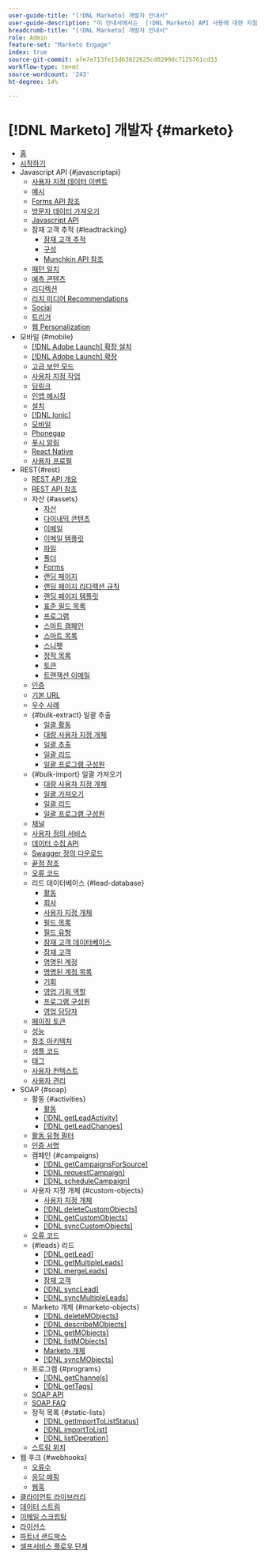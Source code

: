 ```yaml
---
user-guide-title: "[!DNL Marketo] 개발자 안내서"
user-guide-description: "이 안내서에서는  [!DNL Marketo] API 사용에 대한 지침을 제공합니다."
breadcrumb-title: "[!DNL Marketo] 개발자 안내서"
role: Admin
feature-set: "Marketo Engage"
index: true
source-git-commit: afe7e713fe15d63822625cd0299dc7125761cd33
workflow-type: tm+mt
source-wordcount: '243'
ht-degree: 14%

---
```



# [!DNL Marketo] 개발자 {#marketo}

- [홈](home.md)
- [시작하기](getting-started.md)
- Javascript API {#javascriptapi}
   - [사용자 지정 데이터 이벤트](javascript-api/custom-data-events.md)
   - [예시](javascript-api/examples.md)
   - [Forms API 참조](javascript-api/forms-api-reference.md)
   - [방문자 데이터 가져오기](javascript-api/get-visitor-data.md)
   - [Javascript API](javascript-api/javascript-api.md)
   - 잠재 고객 추적 {#leadtracking}
      - [잠재 고객 추적](javascript-api/lead-tracking.md)
      - [구성](javascript-api/configuration.md)
      - [Munchkin API 참조](javascript-api/api-reference.md)
   - [패턴 일치](javascript-api/pattern-match.md)
   - [예측 콘텐츠](javascript-api/predictive-content.md)
   - [리디렉션](javascript-api/redirect.md)
   - [리치 미디어 Recommendations](javascript-api/rich-media-recommendation.md)
   - [Social](javascript-api/social.md)
   - [트리거](javascript-api/triggers.md)
   - [웹 Personalization](javascript-api/web-personalization.md)
- 모바일 {#mobile}
   - [ [!DNL Adobe Launch] 확장 설치](mobile/adobe-launch-extension-installation.md)
   - [[!DNL Adobe Launch] 확장](mobile/adobe-launch-extension.md)
   - [고급 보안 모드](mobile/advanced-security-access-mode.md)
   - [사용자 지정 작업](mobile/custom-actions.md)
   - [딥링크](mobile/enabling-deep-links-in-your-app.md)
   - [인앱 메시징](mobile/in-app-messages.md)
   - [설치](mobile/installation.md)
   - [[!DNL Ionic]](mobile/ionic.md)
   - [모바일](mobile/mobile.md)
   - [Phonegap](mobile/phonegap.md)
   - [푸시 알림](mobile/push-notifications.md)
   - [React Native](mobile/react-native.md)
   - [사용자 프로필](mobile/user-profiles.md)
- REST{#rest}
   - [REST API 개요](rest-api/rest-api.md)
   - [REST API 참조](https://developer.adobe.com/marketo-apis/)
   - 자산 {#assets}
      - [자산](rest-api/assets.md)
      - [다이내믹 콘텐츠](rest-api/dynamic-content.md)
      - [이메일](rest-api/emails.md)
      - [이메일 템플릿](rest-api/email-templates.md)
      - [파일](rest-api/files.md)
      - [폴더](rest-api/folders.md)
      - [Forms](rest-api/forms.md)
      - [랜딩 페이지](rest-api/landing-pages.md)
      - [랜딩 페이지 리디렉션 규칙](rest-api/landing-page-redirect-rules.md)
      - [랜딩 페이지 템플릿](rest-api/landing-page-templates.md)
      - [표준 필드 목록](rest-api/list-of-standard-fields.md)
      - [프로그램](rest-api/programs.md)
      - [스마트 캠페인](rest-api/smart-campaigns.md)
      - [스마트 목록](rest-api/smart-lists.md)
      - [스니펫](rest-api/snippets.md)
      - [정적 목록](rest-api/static-lists.md)
      - [토큰](rest-api/tokens.md)
      - [트랜잭션 이메일](rest-api/transactional-email.md)
   - [인증](rest-api/authentication.md)
   - [기본 URL](rest-api/base-url.md)
   - [우수 사례](rest-api/marketo-integration-best-practices.md)
   - {#bulk-extract} 일괄 추출
      - [일괄 활동](rest-api/bulk-activity-extract.md)
      - [대량 사용자 지정 개체](rest-api/bulk-custom-object-extract.md)
      - [일괄 추출](rest-api/bulk-extract.md)
      - [일괄 리드](rest-api/bulk-lead-extract.md)
      - [일괄 프로그램 구성원](rest-api/bulk-program-member-extract.md)
   - {#bulk-import} 일괄 가져오기
      - [대량 사용자 지정 개체](rest-api/bulk-custom-object-import.md)
      - [일괄 가져오기](rest-api/bulk-import.md)
      - [일괄 리드](rest-api/bulk-lead-import.md)
      - [일괄 프로그램 구성원](rest-api/bulk-program-member-import.md)
   - [채널](rest-api/channels.md)
   - [사용자 정의 서비스](rest-api/custom-services.md)
   - [데이터 수집 API](rest-api/data-ingestion.md)
   - [Swagger 정의 다운로드](rest-api/swagger.md)
   - [끝점 참조](rest-api/endpoint-reference.md)
   - [오류 코드](rest-api/error-codes.md)
   - 리드 데이터베이스 {#lead-database}
      - [활동](rest-api/activities.md)
      - [회사](rest-api/companies.md)
      - [사용자 지정 개체](rest-api/custom-objects.md)
      - [필드 목록](rest-api/fields.md)
      - [필드 유형](rest-api/field-types.md)
      - [잠재 고객 데이터베이스](rest-api/lead-database.md)
      - [잠재 고객](rest-api/leads.md)
      - [명명된 계정](rest-api/named-accounts.md)
      - [명명된 계정 목록](rest-api/named-account-lists.md)
      - [기회](rest-api/opportunities.md)
      - [영업 기회 역할](rest-api/opportunity-roles.md)
      - [프로그램 구성원](rest-api/program-members.md)
      - [영업 담당자](rest-api/sales-persons.md)
   - [페이징 토큰](rest-api/paging-tokens.md)
   - [성능](rest-api/performance.md)
   - [참조 아키텍처](rest-api/reference-architectures.md)
   - [샘플 코드](https://github.com/Marketo/REST-Sample-Code)
   - [태그](rest-api/tags.md)
   - [사용자 컨텍스트](rest-api/user-context.md)
   - [사용자 관리](rest-api/user-management.md)
- SOAP {#soap}
   - 활동 {#activities}
      - [활동](soap-api/activities.md)
      - [[!DNL getLeadActivity]](soap-api/getleadactivity.md)
      - [[!DNL getLeadChanges]](soap-api/getleadchanges.md)
   - [활동 유형 필터](soap-api/activity-type-filters.md)
   - [인증 서명](soap-api/authentication-signature.md)
   - 캠페인 {#campaigns}
      - [[!DNL getCampaignsForSource]](soap-api/getcampaignsforsource.md)
      - [[!DNL requestCampaign]](soap-api/requestcampaign.md)
      - [[!DNL scheduleCampaign]](soap-api/schedulecampaign.md)
   - 사용자 지정 개체 {#custom-objects}
      - [사용자 지정 개체](soap-api/custom-objects.md)
      - [[!DNL deleteCustomObjects]](soap-api/deletecustomobjects.md)
      - [[!DNL getCustomObjects]](soap-api/getcustomobjects.md)
      - [[!DNL syncCustomObjects]](soap-api/synccustomobjects.md)
   - [오류 코드](soap-api/error-codes.md)
   - {#leads} 리드
      - [[!DNL getLead]](soap-api/getlead.md)
      - [[!DNL getMultipleLeads]](soap-api/getmultipleleads.md)
      - [[!DNL mergeLeads]](soap-api/mergeleads.md)
      - [잠재 고객](soap-api/leads.md)
      - [[!DNL syncLead]](soap-api/synclead.md)
      - [[!DNL syncMultipleLeads]](soap-api/syncmultipleleads.md)
   - Marketo 개체 {#marketo-objects}
      - [[!DNL deleteMObjects]](soap-api/deletemobjects.md)
      - [[!DNL describeMObjects]](soap-api/describemobject.md)
      - [[!DNL getMObjects]](soap-api/getmobjects.md)
      - [[!DNL listMObjects]](soap-api/listmobjects.md)
      - [Marketo 개체](soap-api/marketo-objects.md)
      - [[!DNL syncMObjects]](soap-api/syncmobjects.md)
   - 프로그램 {#programs}
      - [[!DNL getChannels]](soap-api/getchannels.md)
      - [[!DNL getTags]](soap-api/gettags.md)
   - [SOAP API](soap-api/soap-api.md)
   - [SOAP FAQ](soap-api/soap-faq.md)
   - 정적 목록 {#static-lists}
      - [[!DNL getImportToListStatus]](soap-api/getimporttoliststatus.md)
      - [[!DNL importToList]](soap-api/importtolist.md)
      - [[!DNL listOperation]](soap-api/listoperation.md)
   - [스트림 위치](soap-api/stream-position.md)
- 웹 후크 {#webhooks}
   - [오류수](webhooks/errors.md)
   - [응답 매핑](webhooks/response-mappings.md)
   - [웹훅](webhooks/webhooks.md)
- [클라이언트 라이브러리](https://github.com/Marketo/Community-Supported-Client-Libraries)
- [데이터 스트림](data-streams.md)
- [이메일 스크립팅](email-scripting.md)
- [라이선스](api-license.md)
- [파트너 샌드박스](partner-sandbox.md)
- [셀프서비스 플로우 단계](self-service-flow-steps.md)
